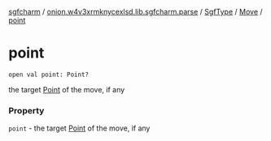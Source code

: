 [sgfcharm](../../../index.md) / [onion.w4v3xrmknycexlsd.lib.sgfcharm.parse](../../index.md) / [SgfType](../index.md) / [Move](index.md) / [point](./point.md)

# point

`open val point: Point?`

the target [Point](../-point/index.md) of the move, if any

### Property

`point` - the target [Point](../-point/index.md) of the move, if any